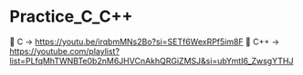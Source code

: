 ﻿# Practice_C_C++

📁 C -> https://youtu.be/irqbmMNs2Bo?si=SETf6WexRPf5im8F
📁 C++ -> https://youtube.com/playlist?list=PLfqMhTWNBTe0b2nM6JHVCnAkhQRGiZMSJ&si=ubYmtI6_ZwsgYTHJ
